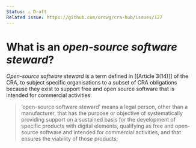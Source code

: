 ```yaml
---
Status: ⚠️ Draft
Related issue: https://github.com/orcwg/cra-hub/issues/127
---
```


# What is an _open-source software steward_?

_Open-source software steward_ is a term defined in [[Article 3(14)]] of the CRA, to subject specific organisations to a subset of CRA obligations because they exist to support free and open source software that is intended for commercial activities:

> ‘open-source software steward’ means a legal person, other than a manufacturer, that has the purpose or objective of systematically providing support on a sustained basis for the development of specific products with digital elements, qualifying as free and open-source software and intended for commercial activities, and that ensures the viability of those products;


